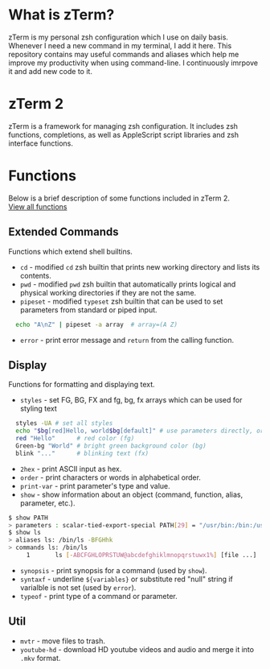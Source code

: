 # What is zTerm?
zTerm is my personal zsh configuration which I use on daily basis. Whenever I need a new command in my terminal, I add it here. This repository contains may useful commands and aliases which help me improve my productivity when using command-line. I continuously imrpove it and add new code to it. 


# zTerm 2
zTerm is a framework for managing zsh configuration. It includes zsh functions, completions, as well as AppleScript script libraries and zsh interface functions.  


# Functions
Below is a brief description of some functions included in zTerm 2.    
[View all functions](zsh/functions)  


## Extended Commands
Functions which extend shell builtins. 
* `cd` - modified `cd` zsh builtin that prints new working directory and lists its contents.
* `pwd` - modified `pwd` zsh builtin that automatically prints logical and physical working directories if they are not the same. 
* `pipeset` - modified `typeset` zsh builtin that can be used to set parameters from standard or piped input.
```sh
  echo "A\nZ" | pipeset -a array  # array=(A Z)  
```
* `error` - print error message and `return` from the calling function.


## Display
Functions for formatting and displaying text.
* `styles` - set FG, BG, FX and fg, bg, fx arrays which can be used for styling text
```sh
  styles -UA # set all styles
  echo "$bg[red]Hello, world$bg[default]" # use parameters directly, or use functions:
  red "Hello"      # red color (fg)
  Green-bg "World" # bright green background color (bg)
  blink "..."      # blinking text (fx)
```
* `2hex` - print ASCII input as hex.
* `order` - print characters or words in alphabetical order.
* `print-var` - print parameter's type and value.
* `show` - show information about an object (command, function, alias, parameter, etc.). 
```sh
$ show PATH
> parameters : scalar-tied-export-special PATH[29] = "/usr/bin:/bin:/usr/sbin:/sbin"
$ show ls
> aliases ls: /bin/ls -BFGHhk
> commands ls: /bin/ls
     1       ls [-ABCFGHLOPRSTUW@abcdefghiklmnopqrstuwx1%] [file ...]
```
* `synopsis` - print synopsis for a command (used by `show`). 
* `syntaxf` - underline `${variables}` or substitute red "null" string if varialble is not set (used by `error`).
* `typeof` - print type of a command or parameter.





## Util
* `mvtr` - move files to trash.
* `youtube-hd` - download HD youtube videos and audio and merge it into `.mkv` format. 
